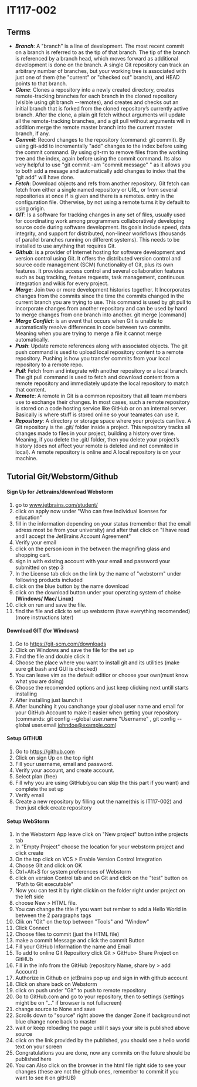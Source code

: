 # IT117-002
## **Terms**
- ***Branch***: A "branch" is a line of development. The most recent commit on a branch is referred to as the tip of that branch. The tip of the branch is referenced by a branch head, which moves forward as additional development is done on the branch. A single Git repository can track an arbitrary number of branches, but your working tree is associated with just one of them (the "current" or "checked out" branch), and HEAD points to that branch.
- ***Clone***: Clones a repository into a newly created directory, creates remote-tracking branches for each branch in the cloned repository (visible using git branch --remotes), and creates and checks out an initial branch that is forked from the cloned repository’s currently active branch. After the clone, a plain git fetch without arguments will update all the remote-tracking branches, and a git pull without arguments will in addition merge the remote master branch into the current master branch, if any. 
- ***Commit***:  Record changes to the repository (command: git commit). By using git-add to incrementally "add" changes to the index before using the commit command. By using git-rm to remove files from the working tree and the index, again before using the commit command. Its also very helpful to use "git commit -am "commit message" " as it allows you to both add a mesage and automatically add changes to index that the "git add" will have done.
- ***Fetch***: Download objects and refs from another repository. Git fetch can fetch from either a single named repository or URL, or from several repositories at once if <group> is given and there is a remotes.<group> entry in the configuration file. Otherwise, by not using a remote turns it by default to using origin.
- ***GIT***: Is a software for tracking changes in any set of files, usually used for coordinating work among programmers collaboratively developing source code during software development. Its goals include speed, data integrity, and support for distributed, non-linear workflows (thousands of parallel branches running on different systems). This needs to be installed to use anything that requires Git.
- ***Github***: is a provider of Internet hosting for software development and version control using Git. It offers the distributed version control and source code management (SCM) functionality of Git, plus its own features. It provides access control and several collaboration features such as bug tracking, feature requests, task management, continuous integration and wikis for every project.
- ***Merge***: Join two or more development histories together. It Incorporates changes from the commits since the time the commits changed in the current branch you are trying to use. This command is used by git pull to incorporate changes from another repository and can be used by hand to merge changes from one branch into another. git merge [command] <branch> 
- ***Merge Conflict***: is an event that occurs when Git is unable to automatically resolve differences in code between two commits. Meaning when you are trying to merge a file it cannot merge automatically.
- ***Push***: Update remote references along with associated objects. The git push command is used to upload local repository content to a remote repository. Pushing is how you transfer commits from your local repository to a remote repo.
- ***Pull***: Fetch from and integrate with another repository or a local branch. The git pull command is used to fetch and download content from a remote repository and immediately update the local repository to match that content.
- ***Remote***: A remote in Git is a common repository that all team members use to exchange their changes. In most cases, such a remote repository is stored on a code hosting service like GitHub or on an internal server. Basically is where stuff is stored online so your teamates can use it.
- ***Repository***: A directory or storage space where your projects can live. A Git repository is the .git/ folder inside a project. This repository tracks all changes made to files in your project, building a history over time. Meaning, if you delete the .git/ folder, then you delete your project’s history (does not affect your remote is deleted and not commited in local). A remote repository is online and A local repository is on your machine.


## **Tutorial Git/Webstorm/Github**
#### Sign Up for Jetbrains/download Webstorm
1. go to www.jetbrains.com/student/
2. click on apply now under "Who can free Individual licenses for education"
3. fill in the information depending on your status (remember that the email adress most be from your university) and after that click on "I have read and I accept the JetBrains Account Agreement"
4. Verify your email
5. click on the person icon in the between the magnifing glass and shopping cart.
6. sign in with existing account with your email and password your submitted on step 3
7. In the License tab click on the link by the name of "webstorm" under following products included
8. click on the blue button by the name download
9. click on the download button under your operating system of choise **(Windows/ Mac/ Linux)**
10. click on run and save the file.
11. find the file and click to set up webstorm (have everything recomended) (more instructions later)

#### Download GIT (for Windows)
1. Go to https://git-scm.com/downloads
2. Click on Windows and save the file for the set up
3. Find the file and double click it
4. Choose the place where you want to install git and its utilities (make sure git bash and GUI is checked)
5. You can leave vim as the default editior or choose your own(must know what you are doing)
6. Choose the recomended options and just keep clicking next untill starts installing
7. After installing just launch it
8. After launching it you canchange your global user name and email for your GitHub Account to make it easier when getting your repository (commands: git config --global user.name "Username" , git config --global user.email johndoe@example.com)

#### Setup GITHUB
1. Go to https://github.com
2. Click on sign Up on the top right
3. Fill your username, email and password.
4. Verify your account, and create account.
5. Select plan (free)
6. Fill why you are using GitHub(you can skip the this part if you want) and complete the set up
7. Verify email
8. Create a new repository by filling out the name(this is IT117-002) and then just click create repository

#### Setup WebStorm
1. In the Webstorm App leave click on "New project" button inthe projects tab
2. In "Empty Project" choose the location for your webstorm project and click create
3. On the top click on VCS > Enable Version Control Integration
4. Choose GIt and click on OK
5. Ctrl+Alt+S for system preferences of Webstorm
6. click on version Control tab and on Git and click on the "test" button on "Path to Git executable"
7. Now you can test it by right clickin on the folder right under project on the left side
8. choose New > HTML file.
9. You can change the title if you want but rember to add a Hello World in between the 2 paragraphs tags
10. Clik on "Git" on the top between "Tools" and "Window"
11. Click Connect
12. Choose files to commit (just the HTML file)
13. make a commit Message and click the commit Button
14. Fill your GitHub Information the name and Email
15. To add to online Git Repository click Git > GitHub> Share Project on GitHUb
16. Fill in the info from the GitHub (repository Name, share by > add Account)
17. Authorize in Github on jetBrains pop up and sign in with github account
18. Click on share back on Webstorm
19. click on push under "Git" to push to remote repository
20. Go to GitHub.com and go to your repository, then to settings (settings might be on "..." if browser is not fullscreen)
21. change source to None and save
22. Scrolls down to "source" right above the danger Zone if background not blue change none back to master
23. wait or keep reloading the page until it says your site is published above source
24. click on the link provided by the published, you should see a hello world text on your screen
25. Congratulations you are done, now any commits on the future should be published here
26. You can Also click on the browser in the html file right side to see your changes (these are not the github ones, remember to commit if you want to see it on gitHUB)
